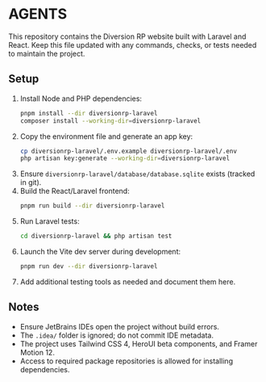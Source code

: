 # AGENTS

This repository contains the Diversion RP website built with Laravel and React. Keep this file updated with any commands, checks, or tests needed to maintain the project.

## Setup
1. Install Node and PHP dependencies:
   ```bash
   pnpm install --dir diversionrp-laravel
   composer install --working-dir=diversionrp-laravel
   ```
2. Copy the environment file and generate an app key:
   ```bash
   cp diversionrp-laravel/.env.example diversionrp-laravel/.env
   php artisan key:generate --working-dir=diversionrp-laravel
   ```
3. Ensure `diversionrp-laravel/database/database.sqlite` exists (tracked in git).
4. Build the React/Laravel frontend:
   ```bash
   pnpm run build --dir diversionrp-laravel
   ```
5. Run Laravel tests:
   ```bash
   cd diversionrp-laravel && php artisan test
   ```
6. Launch the Vite dev server during development:
   ```bash
   pnpm run dev --dir diversionrp-laravel
   ```
7. Add additional testing tools as needed and document them here.

## Notes
- Ensure JetBrains IDEs open the project without build errors.
- The `.idea/` folder is ignored; do not commit IDE metadata.
- The project uses Tailwind CSS 4, HeroUI beta components, and Framer Motion 12.
- Access to required package repositories is allowed for installing dependencies.
